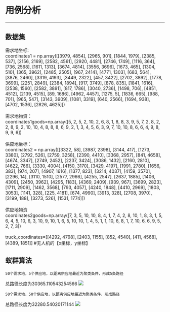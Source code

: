 # 用例分析
---
## 数据集
需求地坐标:<br />
coordinates1 = np.array([[3979, 4854], [2965, 901], [1844, 1979], [2385, 537], [2156, 2169], [2582, 4561], [2920, 4481], [2746, 1749], [1116, 364], [736, 2568], [1611, 1313], [3674, 4814], [3556, 3696], [1673, 465], [1304, 510], [365, 3962], [2485, 2505], [967, 2414], [4771, 1303], [683, 564], [3876, 2460], [3319, 4193], [3449, 2322], [457, 3422], [2702, 3892], [1778, 3699], [2251, 2849], [2384, 1894], [917, 3749], [878, 835], [1841, 1616], [2538, 1560], [2582, 3891], [817, 1786], [3040, 2736], [1498, 706], [4851, 4512], [2139, 4515], [89, 1686], [4962, 4457], [1275, 5], [1836, 665], [988, 701], [965, 547], [3143, 3909], [1081, 3319], [640, 2566], [1694, 938], [4702, 1536], [2826, 4625]])<br />
<br />需求地物资：<br />
coordinates1goods=np.array([5, 2, 5, 2, 10, 2, 6, 8, 1, 8, 8, 3, 9, 5, 7, 2, 8, 2, 2, 8, 9, 2, 10, 10, 4, 8, 8, 8, 6, 9, 2, 1, 3, 4, 5, 6, 3, 9, 7, 10, 10, 8, 6, 6, 4, 9, 8, 9, 9, 6])<br />
<br />供应地坐标：<br />
coordinates2 = np.array([[3322, 58], [3987, 2398], [3144, 417], [1273, 3380], [2792, 526], [2759, 3258], [2390, 4410], [3368, 2957], [841, 4658], [4674, 3347], [2749, 2452], [2237, 3424], [3086, 1432], [2160, 2810], [4622, 766], [3330, 4004], [4150, 3170], [3429, 4197], [1991, 2780], [1656, 383], [974, 207], [4907, 1616], [1377, 823], [3214, 4037], [4159, 3570], [2296, 14], [3110, 1510], [2577, 2966], [4255, 2547], [2637, 1885], [1406, 4309], [2450, 3962], [4295, 1183], [4369, 2409], [939, 967], [3699, 2823], [1711, 2909], [1462, 3568], [793, 4057], [4240, 1848], [4410, 2969], [1803, 3053], [1141, 328], [225, 4181], [674, 4990], [3913, 328], [2708, 3970], [3199, 188], [3273, 526], [1531, 1774]])<br />
<br />供应地物资
<br />coordinates2goods=np.array([7, 3, 5, 10, 10, 8, 4, 1, 7, 4, 2, 8, 10, 1, 8, 3, 1, 5, 6, 4, 5, 10, 6, 3, 10, 9, 10, 1, 6, 5, 10, 10, 1, 4, 5, 1, 1, 10, 6, 8, 1, 7, 10, 6, 6, 9, 5, 2, 7, 3])<br />
<br />truck_coordinates=[[4292, 4798], [2403, 1155], [852, 4540], [411, 4568], [4389, 1851]]	#无人机的【x坐标，y坐标】
## 蚁群算法
	50个需求地，5个供应地，以距离供应地最近为聚类条件，形成5条路径
总路径长度为30365.110543254566
![](https://i.imgur.com/CwWaXnj.png)

	50个需求地，50个供应地，以距离供应地最近为聚类条件，形成路径
总路径长度为32280.54020171144
![](https://i.imgur.com/06ON8jx.png)
